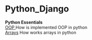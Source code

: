 # Python_Django
  
**Python Essentials**  
[OOP   ](./OOP.ipynb) How is implemented OOP in python  
[Arrays](./OOP.ipynb) How works arrays in python  
